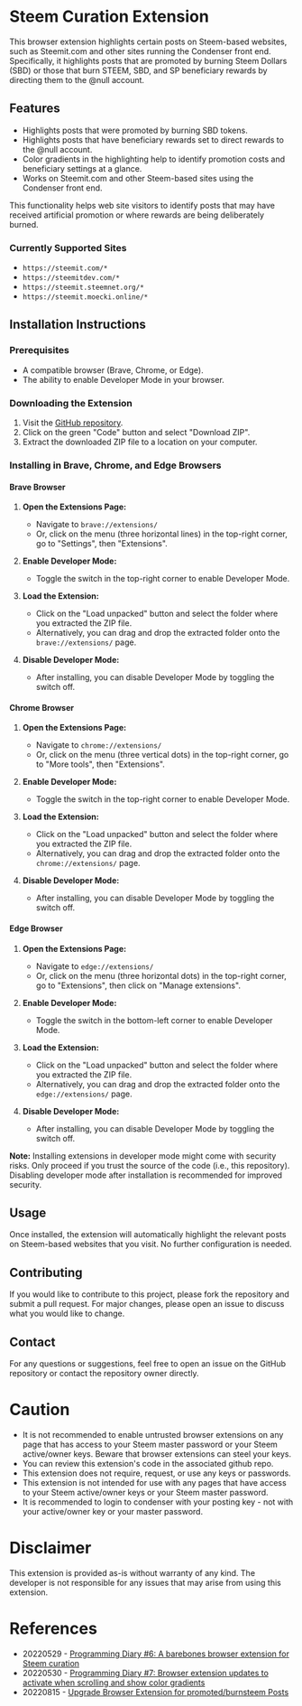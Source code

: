 # Steem Curation Extension

This browser extension highlights certain posts on Steem-based websites, such as Steemit.com and other sites running the Condenser front end. Specifically, it highlights posts that are promoted by burning Steem Dollars (SBD) or those that burn STEEM, SBD, and SP beneficiary rewards by directing them to the @null account.

## Features

- Highlights posts that were promoted by burning SBD tokens.
- Highlights posts that have beneficiary rewards set to direct rewards to the @null account.
- Color gradients in the highlighting help to identify promotion costs and beneficiary settings at a glance.
- Works on Steemit.com and other Steem-based sites using the Condenser front end.

This functionality helps web site visitors to identify posts that may have received artificial promotion or where rewards are being deliberately burned.

### Currently Supported Sites
- `https://steemit.com/*`
- `https://steemitdev.com/*`
- `https://steemit.steemnet.org/*`
- `https://steemit.moecki.online/*`

## Installation Instructions

### Prerequisites

- A compatible browser (Brave, Chrome, or Edge).
- The ability to enable Developer Mode in your browser.

### Downloading the Extension

1. Visit the [GitHub repository](https://github.com/remlaps/Steem-Curation-Extension.git).
2. Click on the green "Code" button and select "Download ZIP".
3. Extract the downloaded ZIP file to a location on your computer.

### Installing in Brave, Chrome, and Edge Browsers

#### Brave Browser

1. **Open the Extensions Page:**
   - Navigate to `brave://extensions/`
   - Or, click on the menu (three horizontal lines) in the top-right corner, go to "Settings", then "Extensions".

2. **Enable Developer Mode:**
   - Toggle the switch in the top-right corner to enable Developer Mode.

3. **Load the Extension:**
   - Click on the "Load unpacked" button and select the folder where you extracted the ZIP file.
   - Alternatively, you can drag and drop the extracted folder onto the `brave://extensions/` page.

4. **Disable Developer Mode:**
   - After installing, you can disable Developer Mode by toggling the switch off.

#### Chrome Browser

1. **Open the Extensions Page:**
   - Navigate to `chrome://extensions/`
   - Or, click on the menu (three vertical dots) in the top-right corner, go to "More tools", then "Extensions".

2. **Enable Developer Mode:**
   - Toggle the switch in the top-right corner to enable Developer Mode.

3. **Load the Extension:**
   - Click on the "Load unpacked" button and select the folder where you extracted the ZIP file.
   - Alternatively, you can drag and drop the extracted folder onto the `chrome://extensions/` page.

4. **Disable Developer Mode:**
   - After installing, you can disable Developer Mode by toggling the switch off.

#### Edge Browser

1. **Open the Extensions Page:**
   - Navigate to `edge://extensions/`
   - Or, click on the menu (three horizontal dots) in the top-right corner, go to "Extensions", then click on "Manage extensions".

2. **Enable Developer Mode:**
   - Toggle the switch in the bottom-left corner to enable Developer Mode.

3. **Load the Extension:**
   - Click on the "Load unpacked" button and select the folder where you extracted the ZIP file.
   - Alternatively, you can drag and drop the extracted folder onto the `edge://extensions/` page.

4. **Disable Developer Mode:**
   - After installing, you can disable Developer Mode by toggling the switch off.

**Note:** Installing extensions in developer mode might come with security risks. Only proceed if you trust the source of the code (i.e., this repository). Disabling developer mode after installation is recommended for improved security.

## Usage

Once installed, the extension will automatically highlight the relevant posts on Steem-based websites that you visit. No further configuration is needed.

## Contributing

If you would like to contribute to this project, please fork the repository and submit a pull request. For major changes, please open an issue to discuss what you would like to change.

## Contact

For any questions or suggestions, feel free to open an issue on the GitHub repository or contact the repository owner directly.

# Caution

- It is not recommended to enable untrusted browser extensions on any page that has access to your Steem master password or your Steem active/owner keys.  Beware that browser extensions can steel your keys.
- You can review this extension's code in the associated github repo.
- This extension does not require, request, or use any keys or passwords.
- This extension is not intended for use with any pages that have access to your Steem active/owner keys or your Steem master password.
- It is recommended to login to condenser with your posting key - not with your active/owner key or your master password.

# Disclaimer

This extension is provided as-is without warranty of any kind. The developer is not responsible for any issues that may arise from using this extension.

# References
- 20220529 - [Programming Diary #6: A barebones browser extension for Steem curation](https://steemit.com/programming/@remlaps/programming-diary-6-a-barebones-browser-extension-for-steem-curation)
- 20220530 - [Programming Diary #7: Browser extension updates to activate when scrolling and show color gradients](https://steemit.com/steemit-dev-group/@remlaps/programming-diary-7-browser-extension-updates-to-activate-when-scrolling-and-show-color-gradients)
- 20220815 - [Upgrade Browser Extension for promoted/burnsteem Posts](https://steemit.com/steemit-dev-group/@moecki/upgrade-browser-extension-for-promoted-burnsteem-posts)
